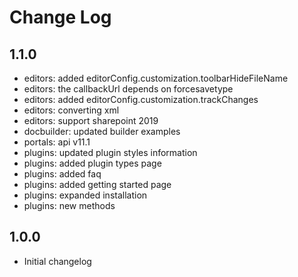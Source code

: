 # Change Log

## 1.1.0
- editors: added editorConfig.customization.toolbarHideFileName
- editors: the callbackUrl depends on forcesavetype
- editors: added editorConfig.customization.trackChanges
- editors: converting xml
- editors: support sharepoint 2019
- docbuilder: updated builder examples
- portals: api v11.1
- plugins: updated plugin styles information
- plugins: added plugin types page
- plugins: added faq
- plugins: added getting started page
- plugins: expanded installation
- plugins: new methods

## 1.0.0
- Initial changelog